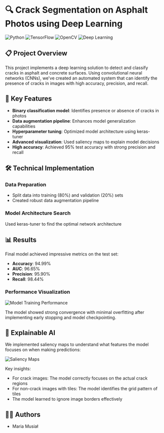 # 🔍 Crack Segmentation on Asphalt Photos using Deep Learning

![Python](https://img.shields.io/badge/Python-3.x-blue)
![TensorFlow](https://img.shields.io/badge/TensorFlow-2.x-orange)
![OpenCV](https://img.shields.io/badge/OpenCV-4.x-green)
![Deep Learning](https://img.shields.io/badge/Deep%20Learning-CNN-red)

## 📋 Project Overview

This project implements a deep learning solution to detect and classify cracks in asphalt and concrete surfaces. Using convolutional neural networks (CNNs), we've created an automated system that can identify the presence of cracks in images with high accuracy, precision, and recall.

## 🌟 Key Features

- **Binary classification model**: Identifies presence or absence of cracks in photos
- **Data augmentation pipeline**: Enhances model generalization capabilities
- **Hyperparameter tuning**: Optimized model architecture using keras-tuner
- **Advanced visualization**: Used saliency maps to explain model decisions
- **High accuracy**: Achieved 95% test accuracy with strong precision and recall

## 🛠️ Technical Implementation

### Data Preparation
- Split data into training (80%) and validation (20%) sets
- Created robust data augmentation pipeline 

### Model Architecture Search
Used keras-tuner to find the optimal network architecture


## 📊 Results

Final model achieved impressive metrics on the test set:

- **Accuracy**: 94.99%
- **AUC**: 96.65%
- **Precision**: 95.90%
- **Recall**: 98.44%

### Performance Visualization

![Model Training Performance]([https://img.shields.io/badge/Graph-Training%20Performance-blue](https://github.com/Bialkasss/DeepLearning/blob/01fe8d7946514fb0e983681a0476a4eca1270232/Crack_segmentation/performance.png))

The model showed strong convergence with minimal overfitting after implementing early stopping and model checkpointing.


## 🔬 Explainable AI

We implemented saliency maps to understand what features the model focuses on when making predictions:

![Saliency Maps]([https://img.shields.io/badge/Visualization-Saliency%20Maps-purple](https://github.com/Bialkasss/DeepLearning/blob/01fe8d7946514fb0e983681a0476a4eca1270232/Crack_segmentation/output.png))

Key insights:
- For crack images: The model correctly focuses on the actual crack regions
- For non-crack images with tiles: The model identifies the grid pattern of tiles
- The model learned to ignore image borders effectively

## 👩‍💻 Authors

- Maria Musiał
